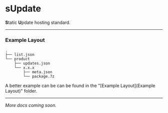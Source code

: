 # sUpdate
**S**tatic **U**pdate hosting standard.

---

### Example Layout
```none
.
├── list.json
└── product
    ├── updates.json
    └── x.x.x
        ├── meta.json
        └── package.7z
```
A better example can be can be found in the "[Example Layout](Example Layout)" folder.

---

*More docs coming soon.*